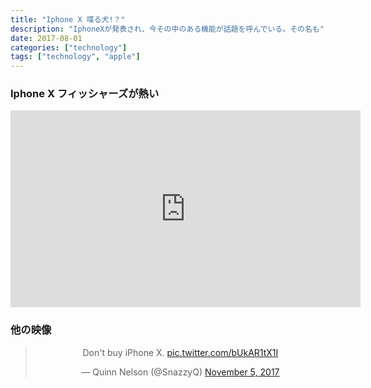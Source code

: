 ```yaml
---
title: "Iphone X 喋る犬!？"
description: "IphoneXが発表され、今その中のある機能が話題を呼んでいる。その名も"
date: 2017-08-01
categories: ["technology"]
tags: ["technology", "apple"]
---
```


### Iphone X フィッシャーズが熱い

<div align="center">

<iframe width="560" height="315" src="https://www.youtube.com/embed/ucXASkQ6Nyw" frameborder="0" allowfullscreen></iframe>

</div>


### 他の映像

<div align="center"><blockquote class="twitter-tweet" data-lang="en"><p lang="en" dir="ltr">Don&#39;t buy iPhone X. <a href="https://t.co/bUkAR1tX1I">pic.twitter.com/bUkAR1tX1I</a></p>&mdash; Quinn Nelson (@SnazzyQ) <a href="https://twitter.com/SnazzyQ/status/927002329819127808?ref_src=twsrc%5Etfw">November 5, 2017</a></blockquote>
<script async src="https://platform.twitter.com/widgets.js" charset="utf-8"></script></div>


